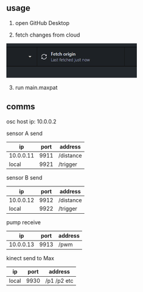 ## usage

1. open GitHub Desktop

2. fetch changes from cloud

![fetch](fetch.gif)

3. run main.maxpat


## comms

osc host ip: 10.0.0.2

sensor A send

| ip | port | address |
| ---- | --- | ---- |
| 10.0.0.11 | 9911 | /distance |
| local | 9921 | /trigger |

sensor B send

| ip | port | address |
| ---- | --- | ---- |
| 10.0.0.12 | 9912 | /distance |
| local | 9922 | /trigger |

pump receive

| ip | port | address |
| ---- | --- | ---- |
| 10.0.0.13 | 9913 | /pwm |

kinect send to Max

| ip | port | address |
| ---- | --- | ---- |
| local | 9930 | /p1 /p2 etc |
